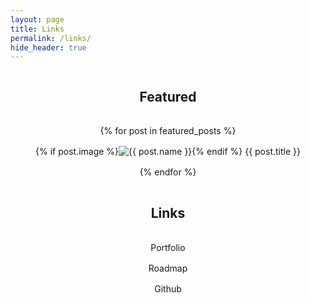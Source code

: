 ```yaml
---
layout: page
title: Links
permalink: /links/
hide_header: true
---
```


<div class="links-container" style="display: flex; flex-direction: column; align-items: center; gap: 1rem; width: 100%;">
<h2>Featured</h2>
{% for post in featured_posts %}
<div class="button button--primary" style="width: 100%; display: flex; justify-content: center; text-align: center;" onclick="window.open('{{ post.url }}', '_blank')">
  {% if post.image %}
  <div class="button-image">
    <img src="{{ post.image }}" alt="{{ post.name }}">
  </div>
  {% endif %}
    {{ post.title }}
</div>
{% endfor %}
<br />
<h2>Links</h2>
<div class="button button--primary" style="width: 100%; display: flex; justify-content: center; text-align: center;" onclick="window.open('{{ website }}', '_blank')">Portfolio</div>
<div class="button button--primary" style="width: 100%; display: flex; justify-content: center; text-align: center;" onclick="window.open('{{ website }}/roadmap', '_blank')">Roadmap</div>
<div class="button button--primary" style="width: 100%; display: flex; justify-content: center; text-align: center;" onclick="window.open('{{ github }}', '_blank')">
Github</div>
</div>